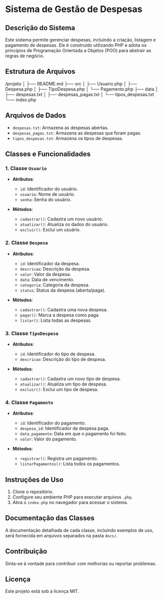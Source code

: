 # Sistema de Gestão de Despesas

## Descrição do Sistema
Este sistema permite gerenciar despesas, incluindo a criação, listagem e pagamento de despesas. Ele é construído utilizando PHP e adota os princípios de Programação Orientada a Objetos (POO) para abstrair as regras de negócio.

## Estrutura de Arquivos

/projeto
│
├── README.md
├── src
│   ├── Usuario.php
│   ├── Despesa.php
│   ├── TipoDespesa.php
│   └── Pagamento.php
├── data
│   ├── despesas.txt
│   ├── despesas_pagas.txt
│   └── tipos_despesas.txt
└── index.php

## Arquivos de Dados
- `despesas.txt`: Armazena as despesas abertas.
- `despesas_pagas.txt`: Armazena as despesas que foram pagas.
- `tipos_despesas.txt`: Armazena os tipos de despesas.

## Classes e Funcionalidades

### 1. Classe `Usuario`
- **Atributos**:
  - `id`: Identificador do usuário.
  - `usuario`: Nome de usuário.
  - `senha`: Senha do usuário.
  
- **Métodos**:
  - `cadastrar()`: Cadastra um novo usuário.
  - `atualizar()`: Atualiza os dados do usuário.
  - `excluir()`: Exclui um usuário.

### 2. Classe `Despesa`
- **Atributos**:
  - `id`: Identificador da despesa.
  - `descricao`: Descrição da despesa.
  - `valor`: Valor da despesa.
  - `data`: Data de vencimento.
  - `categoria`: Categoria da despesa.
  - `status`: Status da despesa (aberta/paga).
  
- **Métodos**:
  - `cadastrar()`: Cadastra uma nova despesa.
  - `pagar()`: Marca a despesa como paga.
  - `listar()`: Lista todas as despesas.

### 3. Classe `TipoDespesa`
- **Atributos**:
  - `id`: Identificador do tipo de despesa.
  - `descricao`: Descrição do tipo de despesa.
  
- **Métodos**:
  - `cadastrar()`: Cadastra um novo tipo de despesa.
  - `atualizar()`: Atualiza um tipo de despesa.
  - `excluir()`: Exclui um tipo de despesa.

### 4. Classe `Pagamento`
- **Atributos**:
  - `id`: Identificador do pagamento.
  - `despesa_id`: Identificador da despesa paga.
  - `data_pagamento`: Data em que o pagamento foi feito.
  - `valor`: Valor do pagamento.
  
- **Métodos**:
  - `registrar()`: Registra um pagamento.
  - `listarPagamentos()`: Lista todos os pagamentos.

## Instruções de Uso
1. Clone o repositório.
2. Configure seu ambiente PHP para executar arquivos `.php`.
3. Abra o `index.php` no navegador para acessar o sistema.

## Documentação das Classes
A documentação detalhada de cada classe, incluindo exemplos de uso, será fornecida em arquivos separados na pasta `docs/`. 

## Contribuição
Sinta-se à vontade para contribuir com melhorias ou reportar problemas.

## Licença
Este projeto está sob a licença MIT.
